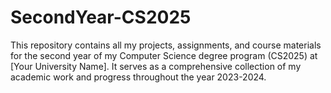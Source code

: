 # SecondYear-CS2025
This repository contains all my projects, assignments, and course materials for the second year of my Computer Science degree program (CS2025) at [Your University Name]. It serves as a comprehensive collection of my academic work and progress throughout the year 2023-2024.
